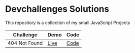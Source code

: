 # Devchallenges Solutions

This repository is a collection of my small JavaScript Projects

| Challenge                      | Demo | Code |
| ------------------------------- |------| ---- |
| 404 Not Found | [Live](https://404-not-found-dev.netlify.app/) | [Code](./404-not-found-master/) |

<!-- | x | [Live]() | [Code]() | -->
